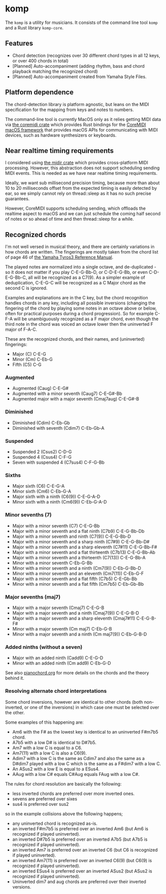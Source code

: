 # komp

The `komp` is a utility for musicians. It consists of the command line tool `komp` and a Rust library `komp-core`.

## Features
* Chord detection (recognizes over 30 different chord types in all 12 keys, or over 400 chords in total)
* [Planned] Auto-accompaniment (adding rhythm, bass and chord playback matching the recognized chord)
* [Planned] Auto-accompaniment created from Yamaha Style Files.

## Platform dependence
The chord-detection library is platform agnostic, but leans on the MIDI specification for the mapping from keys and notes to numbers.

The command-line tool is currently MacOS only as it relies getting MIDI data via [the coremidi crate](https://crates.io/crates/coremidi) which provides Rust bindings for the [CoreMIDI macOS framework](https://developer.apple.com/reference/coremidi) that provides macOS APIs for communicating with MIDI devices, such as hardware synthesizers or keyboards.

## Near realtime timing requirements
I considered using [the midir crate](https://github.com/Boddlnagg/midir) which provides cross-platform MIDI processing. However, this abstraction does not support scheduling sending MIDI events. This is needed as we have near realtime timing requirements.

Ideally, we want sub millisecond precision timing, because more than about 10 to 20 milliseconds offset from the expected timing is easily detected by ear, so we simply cannot rely on thread::sleep as it has no such precise guarantees.

However, CoreMIDI supports scheduling sending, which offloads the realtime aspect to macOS and we can just schedule the coming half second of notes or so ahead of time and then thread::sleep for a while.

## Recognized chords
I'm not well versed in musical theory, and there are certainly variations in how chords are written. The fingerings are mostly taken from the chord list of page 46 of [the Yamaha Tyros3 Reference Manual](https://uk.yamaha.com/files/download/other_assets/4/314194/tyros3_en_rm_v10a.pdf).

The played notes are normalized into a single octave,  and de-duplicated - so it does not matter if you play C-E-G-Bb-D, or C-D-E-G-Bb, or even C-D-E-G-Bb-C, all will be recognized as a C7(9). As a simpler example of deduplication, C-E-G-C will be recognized as a C Major chord as the second C is ignored.

Examples and explanations are in the C key, but the chord recognition handles chords in any key, including all possible inversions (changing the fingering of the chord by playing some notes in an octave above or below, often for practical purposes during a chord progression). So for example C-F-A will be unambiguously recognized as a F major chord, even though the third note in the chord was voiced an octave lower then the uninverted F major of F-A-C.

These are the recognized chords, and their names, and (uninverted) fingerings:

* Major (C) C-E-G
* Minor (Cm) C-Eb-G
* Fifth (C5) C-G

### Augmented
* Augmented (Caug) C-E-G#
* Augmented with a minor seventh (Caug7) C-E-G#-Bb
* Augmented major with a major seventh (Cmaj7aug) C-E-G#-B

### Diminished
* Diminished (Cdim) C-Eb-Gb
* Diminished with seventh (Cdim7) C-Eb-Gb-A

### Suspended
* Suspended 2 (Csus2) C-D-G
* Suspended 4 (Csus4) C-F-G
* Seven with suspended 4 (C7sus4) C-F-G-Bb

### Sixths
* Major sixth (C6) C-E-G-A
* Minor sixth (Cm6) C-Eb-G-A
* Major sixth with a ninth (C6(9)) C-E-G-A-D
* Minor sixth with a ninth (Cm6(9)) C-Eb-G-A-D

### Minor sevenths (7)
* Major with a minor seventh (C7) C-E-G-Bb
* Major with a minor seventh and a flat ninth (C7b9) C-E-G-Bb-Db
* Major with a minor seventh and ninth (C7(9)) C-E-G-Bb-D
* Major with a minor seventh and a sharp ninth (C7#9) C-E-G-Bb-D#
* Major with a minor seventh and a sharp eleventh (C7#11) C-E-G-Bb-F#
* Major with a minor seventh and a flat thirteenth (C7b13) C-E-G-Bb-Ab
* Major with a minor seventh and a thirteenth (C7(13)) C-E-G-Bb-A
* Minor with a minor seventh C-Eb-G-Bb
* Minor with a minor seventh and a ninth (Cm7(9)) C-Eb-G-Bb-D
* Minor with a minor seventh and an eleventh (Cm7(11)) C-Eb-G-F
* Major with a minor seventh and a flat fifth (C7b5) C-E-Gb-Bb
* Minor with a minor seventh and a flat fifth (Cm7b5)
C-Eb-Gb-Bb

### Major sevenths (maj7)
* Major with a major seventh (Cmaj7) C-E-G-B
* Major with a major seventh and a ninth (Cmaj7(9)) C-E-G-B-D
* Major with a major seventh and a sharp eleventh (Cmaj7#11) C-E-G-B-F#
* Minor with a major seventh (Cm maj7) C-Eb-G-B
* Minor with a major seventh and a ninth (Cm maj7(9)) C-Eb-G-B-D

### Added ninths (without a seven)
* Major with an added ninth (Cadd9) C-E-G-D
* Minor with an added ninth (Cm add9) C-Eb-G-D

See also [pianochord.org](https://www.pianochord.org) for more details on the chords and the theory behind it.

### Resolving alternate chord interpretations
Some chord inversions, however are identical to other chords (both non-inverted, or one of the inversions) in which case one must be selected over the other.

Some examples of this happening are:

* Am6 with the F# as the lowest key is identical to an uninverted F#m7b5 chord.
* A7b5 with a low D# is identical to D#7b5.
* Am7 with a low C is equal to a C6.
* Am7(11) with a low C is also a C6(9).
* Adim7 with a low C is the same as Cdim7 and also the same as a D#dim7 played with a low C which is the same as a F#dim7 with a low C.
* An ASus2 with a low E is equal to a ESus4.
* AAug with a low C# equals C#Aug equals FAug with a low C#.

The rules for chord resolution are basically the following:

* less inverted chords are preferred over more inverted ones.
* sevens are preferred over sixes
* sus4 is preferred over sus2

so in the example collisions above the following happens;

* any uninverted chord is recognized as-is.
* an inverted F#m7b5 is preferred over an inverted Am6 (but Am6 is recognized if played uninverted).
* an inverted D#7b5 is preferred over an inverted A7b5 (but A7b5 is recognized if played uninverted).
* an inverted Am7 is preferred over an inverted C6 (but C6 is recognized if played uninverted).
* an inverted Am7(11) is preferred over an inverted C6(9) (but C6(9) is recognized if played uninverted).
* an inverted ESus4 is preferred over an inverted ASus2 (but ASus2 is recognized if played uninverted).
* Uninverted dim7 and aug chords are preferred over their inverted versions.